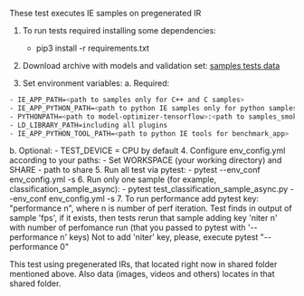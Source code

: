 These test executes IE samples on pregenerated IR

1. To run tests required installing some dependencies: 
    - pip3 install -r requirements.txt

2. Download archive with models and validation set: [samples tests data](https://storage.openvinotoolkit.org/repositories/openvino/ci_dependencies/test/samples_smoke_tests_data.zip)
3. Set environment variables:
a. Required:
```sh
- IE_APP_PATH=<path to samples only for C++ and C samples>
- IE_APP_PYTHON_PATH=<path to python IE samples only for python samples>
- PYTHONPATH=<path to model-optimizer-tensorflow>:<path to samples_smoke_tests>$PYTHONPATH>
- LD_LIBRARY_PATH=including all plugins
- IE_APP_PYTHON_TOOL_PATH=<path to python IE tools for benchmark_app>
```	
b. Optional:
	- TEST_DEVICE = CPU by default
4. Configure env_config.yml according to your paths:
    - Set WORKSPACE (your working directory) and SHARE - path to share 
5. Run all test via pytest:	
    - pytest --env_conf env_config.yml -s 
6. Run only one sample (for example, classification_sample_async):
    - pytest test_classification_sample_async.py  --env_conf env_config.yml -s 
7. To run performance add pytest key: "performance n", where n is number of perf iteration.
   Test finds in output of sample 'fps', if it exists,
   then tests rerun that sample adding key 'niter n' with number of perfomance run (that you passed to pytest with '--performance n' keys)
   Not to add 'niter' key, please, execute pytest "--performance 0"

This test using pregenerated IRs, that located right now in shared folder mentioned above. Also data (images, videos and others) locates in that shared folder.
